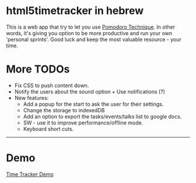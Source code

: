 html5timetracker in hebrew
==========================

This is a web app that try to let you use [Pomodoro Technique](http://en.wikipedia.org/wiki/Pomodoro_Technique).
In other words, it's giving you option to be more productive and run your own 'personal sprints'.
Good luck and keep the most valuable resource - your time.

More TODOs
==========
* Fix CSS to push content down.
* Notify the users about the sound option + Use notifications (?)
* New features:
  * Add a popup for the start to ask the user for their settings.
  * Change the storage to indexedDB
  * Add an option to export the tasks/events/talks list to google docs.
  * SW - use it to improve performance/offline mode.
  * Keyboard short cuts.
-------

Demo
==== 
[Time Tracker Demo](http://ido-green.appspot.com/html5timetracker/index.html)


